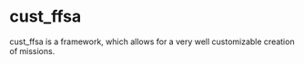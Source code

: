 # cust_ffsa
cust_ffsa is a framework, which allows for a very well customizable creation of missions.
